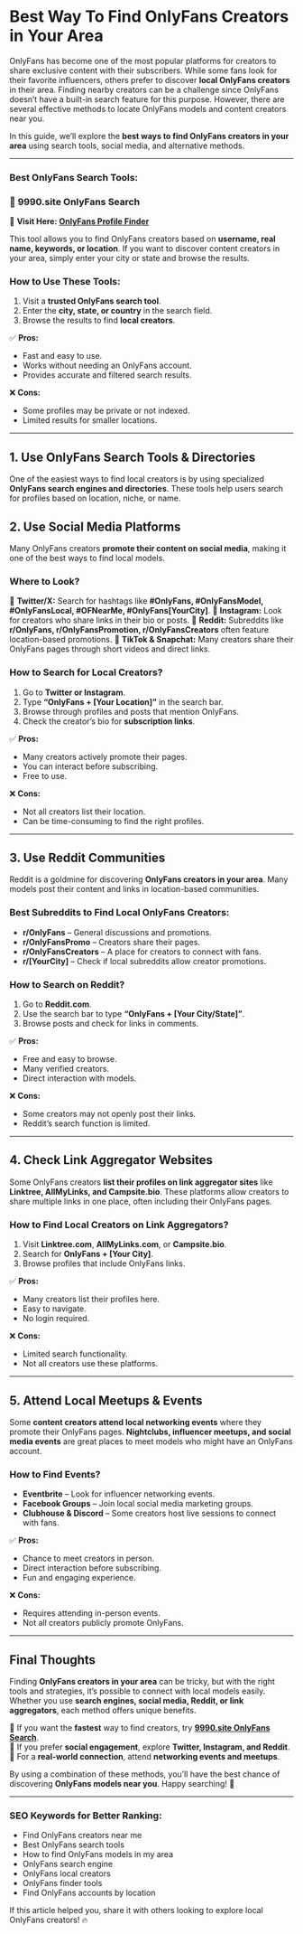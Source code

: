 # **Best Way To Find OnlyFans Creators in Your Area**

OnlyFans has become one of the most popular platforms for creators to share exclusive content with their subscribers. While some fans look for their favorite influencers, others prefer to discover **local OnlyFans creators** in their area. Finding nearby creators can be a challenge since OnlyFans doesn’t have a built-in search feature for this purpose. However, there are several effective methods to locate OnlyFans models and content creators near you.

In this guide, we’ll explore the **best ways to find OnlyFans creators in your area** using search tools, social media, and alternative methods. 

---

### **Best OnlyFans Search Tools:**

### 🔹 **9990.site OnlyFans Search**
🔗 **Visit Here: [OnlyFans Profile Finder](https://9990.site/area)**

This tool allows you to find OnlyFans creators based on **username, real name, keywords, or location**. If you want to discover content creators in your area, simply enter your city or state and browse the results.

### **How to Use These Tools:**
1. Visit a **trusted OnlyFans search tool**.
2. Enter the **city, state, or country** in the search field.
3. Browse the results to find **local creators**.

✅ **Pros:**
- Fast and easy to use.
- Works without needing an OnlyFans account.
- Provides accurate and filtered search results.

❌ **Cons:**
- Some profiles may be private or not indexed.
- Limited results for smaller locations.

---
## **1. Use OnlyFans Search Tools & Directories**

One of the easiest ways to find local creators is by using specialized **OnlyFans search engines and directories**. These tools help users search for profiles based on location, niche, or name.

## **2. Use Social Media Platforms**

Many OnlyFans creators **promote their content on social media**, making it one of the best ways to find local models.

### **Where to Look?**
🔹 **Twitter/X:** Search for hashtags like **#OnlyFans, #OnlyFansModel, #OnlyFansLocal, #OFNearMe, #OnlyFans[YourCity]**.
🔹 **Instagram:** Look for creators who share links in their bio or posts.
🔹 **Reddit:** Subreddits like **r/OnlyFans, r/OnlyFansPromotion, r/OnlyFansCreators** often feature location-based promotions.
🔹 **TikTok & Snapchat:** Many creators share their OnlyFans pages through short videos and direct links.

### **How to Search for Local Creators?**
1. Go to **Twitter or Instagram**.
2. Type **“OnlyFans + [Your Location]”** in the search bar.
3. Browse through profiles and posts that mention OnlyFans.
4. Check the creator’s bio for **subscription links**.

✅ **Pros:**
- Many creators actively promote their pages.
- You can interact before subscribing.
- Free to use.

❌ **Cons:**
- Not all creators list their location.
- Can be time-consuming to find the right profiles.

---

## **3. Use Reddit Communities**

Reddit is a goldmine for discovering **OnlyFans creators in your area**. Many models post their content and links in location-based communities.

### **Best Subreddits to Find Local OnlyFans Creators:**
- **r/OnlyFans** – General discussions and promotions.
- **r/OnlyFansPromo** – Creators share their pages.
- **r/OnlyFansCreators** – A place for creators to connect with fans.
- **r/[YourCity]** – Check if local subreddits allow creator promotions.

### **How to Search on Reddit?**
1. Go to **Reddit.com**.
2. Use the search bar to type **“OnlyFans + [Your City/State]”**.
3. Browse posts and check for links in comments.

✅ **Pros:**
- Free and easy to browse.
- Many verified creators.
- Direct interaction with models.

❌ **Cons:**
- Some creators may not openly post their links.
- Reddit’s search function is limited.

---

## **4. Check Link Aggregator Websites**

Some OnlyFans creators **list their profiles on link aggregator sites** like **Linktree, AllMyLinks, and Campsite.bio**. These platforms allow creators to share multiple links in one place, often including their OnlyFans pages.

### **How to Find Local Creators on Link Aggregators?**
1. Visit **Linktree.com**, **AllMyLinks.com**, or **Campsite.bio**.
2. Search for **OnlyFans + [Your City]**.
3. Browse profiles that include OnlyFans links.

✅ **Pros:**
- Many creators list their profiles here.
- Easy to navigate.
- No login required.

❌ **Cons:**
- Limited search functionality.
- Not all creators use these platforms.

---

## **5. Attend Local Meetups & Events**

Some **content creators attend local networking events** where they promote their OnlyFans pages. **Nightclubs, influencer meetups, and social media events** are great places to meet models who might have an OnlyFans account.

### **How to Find Events?**
- **Eventbrite** – Look for influencer networking events.
- **Facebook Groups** – Join local social media marketing groups.
- **Clubhouse & Discord** – Some creators host live sessions to connect with fans.

✅ **Pros:**
- Chance to meet creators in person.
- Direct interaction before subscribing.
- Fun and engaging experience.

❌ **Cons:**
- Requires attending in-person events.
- Not all creators publicly promote OnlyFans.

---

## **Final Thoughts**

Finding **OnlyFans creators in your area** can be tricky, but with the right tools and strategies, it’s possible to connect with local models easily. Whether you use **search engines, social media, Reddit, or link aggregators**, each method offers unique benefits.

🔹 If you want the **fastest** way to find creators, try **[9990.site OnlyFans Search](https://9990.site/area)**.  
🔹 If you prefer **social engagement**, explore **Twitter, Instagram, and Reddit**.  
🔹 For a **real-world connection**, attend **networking events and meetups**.  

By using a combination of these methods, you’ll have the best chance of discovering **OnlyFans models near you**. Happy searching! 🚀

---

### **SEO Keywords for Better Ranking:**
- Find OnlyFans creators near me
- Best OnlyFans search tools
- How to find OnlyFans models in my area
- OnlyFans search engine
- OnlyFans local creators
- OnlyFans finder tools
- Find OnlyFans accounts by location

If this article helped you, share it with others looking to explore local OnlyFans creators! 🔥

